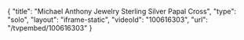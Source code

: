 {
    "title": "Michael Anthony Jewelry Sterling Silver Papal Cross",
    "type": "solo",
    "layout": "iframe-static",
    "videoId": "100616303",
    "url": "\/tvpembed\/100616303"
}